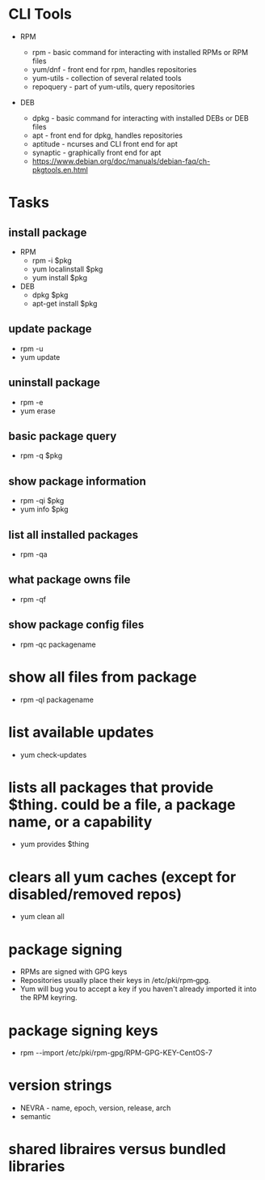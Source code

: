 # CLI Tools

* RPM
    * rpm - basic command for interacting with installed RPMs or RPM files
    * yum/dnf - front end for rpm, handles repositories
    * yum-utils - collection of several related tools
    * repoquery - part of yum-utils, query repositories

* DEB
    * dpkg - basic command for interacting with installed DEBs or DEB files
    * apt - front end for dpkg, handles repositories
    * aptitude - ncurses and CLI front end for apt
    * synaptic - graphically front end for apt
    * https://www.debian.org/doc/manuals/debian-faq/ch-pkgtools.en.html

# Tasks

## install package

* RPM
    * rpm -i $pkg
    * yum localinstall $pkg
    * yum install $pkg
* DEB
    * dpkg $pkg
    * apt-get install $pkg

## update package

* rpm -u
* yum update

## uninstall package

* rpm -e
* yum erase

## basic package query

* rpm -q $pkg

## show package information

* rpm -qi $pkg
* yum info $pkg


## list all installed packages

* rpm -qa

## what package owns file

* rpm -qf

## show package config files 

* rpm ‐qc packagename

# show all files from package

* rpm ‐ql packagename

# list available updates

* yum check‐updates

# lists all packages that provide $thing.  could be a file, a package name, or a capability

* yum provides $thing

# clears all yum caches (except for disabled/removed repos)

* yum clean all

# package signing

* RPMs are signed with GPG keys
* Repositories usually place their keys in /etc/pki/rpm‐gpg.
* Yum will bug you to accept a key if you haven't already imported it into the RPM keyring.

# package signing keys

* rpm --import /etc/pki/rpm-gpg/RPM-GPG-KEY-CentOS-7


# version strings

* NEVRA - name, epoch, version, release, arch
* semantic

# shared libraires versus bundled libraries
